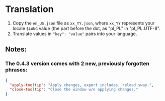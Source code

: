 # Translation

1. Copy the `en_US.json` file as `xx_YY.json`, where `xx_YY` represents your locale `$LANG` value
(the part before the dot, as "pl_PL" in "pl_PL.UTF-8".
2. Translate values in `"key": "value"` pairs into your language.

## Notes:

### The 0.4.3 version comes with 2 new, previously forgotten phrases:

```json
{
  "apply-tooltip": "Apply changes, export includes, reload sway.",
  "close-tooltip": "Close the window w/o applying changes."
}
```
